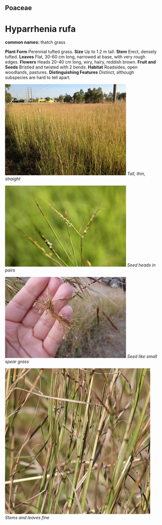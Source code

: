 ## Poaceae
# Hyparrhenia rufa
**common names:** thatch grass

**Plant Form** Perennial tufted grass. **Size** Up to 1.2 m tall. **Stem** Erect, densely tufted. **Leaves** Flat, 30-60 cm long, narrowed at base, with very rough edges. **Flowers** Heads 20-40 cm long, wiry, hairy, reddish brown. **Fruit and Seeds** Bristled and twisted with 2 bends. **Habitat** Roadsides, open woodlands, pastures. **Distinguishing Features** Distinct, although subspecies are hard to tell apart.


![Tall, thin, straight](54627_IMG_1126.jpg)
   *Tall, thin, straight* 

![Seed heads in pairs](54632_IMG_8803.jpg)
   *Seed heads in pairs* 

![Seed like small spear grass](6896_P1220295.jpg)
   *Seed like small spear grass* 

![Stems and leaves fine](105316_P1245513.jpg)
   *Stems and leaves fine* 

